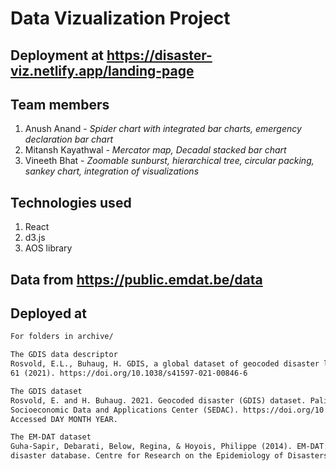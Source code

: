 # Data Vizualization Project

## Deployment at https://disaster-viz.netlify.app/landing-page

## Team members

1. Anush Anand - _Spider chart with integrated bar charts, emergency declaration bar chart_
2. Mitansh Kayathwal - _Mercator map, Decadal stacked bar chart_ 
3. Vineeth Bhat - _Zoomable sunburst, hierarchical tree, circular packing, sankey chart, integration of visualizations_

## Technologies used

1. React
2. d3.js
3. AOS library

## Data from https://public.emdat.be/data

## Deployed at 

```md
For folders in archive/

The GDIS data descriptor
Rosvold, E.L., Buhaug, H. GDIS, a global dataset of geocoded disaster locations. Sci Data 8,
61 (2021). https://doi.org/10.1038/s41597-021-00846-6

The GDIS dataset
Rosvold, E. and H. Buhaug. 2021. Geocoded disaster (GDIS) dataset. Palisades, NY: NASA
Socioeconomic Data and Applications Center (SEDAC). https://doi.org/10.7927/zz3b-8y61.
Accessed DAY MONTH YEAR.

The EM-DAT dataset
Guha-Sapir, Debarati, Below, Regina, & Hoyois, Philippe (2014). EM-DAT: International
disaster database. Centre for Research on the Epidemiology of Disasters (CRED).
```
